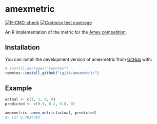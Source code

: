 
<!-- README.md is generated from README.Rmd. Please edit that file -->

# amexmetric

<!-- badges: start -->

[![R-CMD-check](https://github.com/igjit/amexmetric/workflows/R-CMD-check/badge.svg)](https://github.com/igjit/amexmetric/actions)
[![Codecov test
coverage](https://codecov.io/gh/igjit/amexmetric/branch/main/graph/badge.svg)](https://app.codecov.io/gh/igjit/amexmetric?branch=main)
<!-- badges: end -->

An R implementation of the metric for the [Amex
competition](https://www.kaggle.com/competitions/amex-default-prediction).

## Installation

You can install the development version of amexmetric from
[GitHub](https://github.com/) with:

``` r
# install.packages("remotes")
remotes::install_github("igjit/amexmetric")
```

## Example

``` r
actual <- c(1, 1, 0, 0)
predicted <- c(0.9, 0.2, 0.8, 0)

amexmetric::amex_metric(actual, predicted)
#> [1] 0.2934783
```
